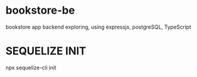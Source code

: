# bookstore-be

bookstore app backend exploring, using expressjs, postgreSQL, TypeScript

# SEQUELIZE INIT

npx sequelize-cli init
